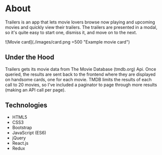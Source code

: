 # About
Trailers is an app that lets movie lovers browse now playing and upcoming movies
and quickly view their trailers. The trailers are presented in a modal, so it's
quite easy to start one, dismiss it, and move on to the next.

<!-- <img src="./images/card.png" style="width: 500px;"/> -->
![Movie card](./images/card.png =500 "Example movie card")

## Under the Hood
Trailers gets its movie data from The Movie Database (tmdb.org) Api. Once queried,
the results are sent back to the frontend where they are displayed on handsome cards,
one for each movie. TMDB limits the results of each call to 20 movies, so I've included a
paginator to page through more results (making an API call per page).

## Technologies
- HTML5
- CSS3
- Bootstrap
- JavaScript (ES6)
- jQuery
- React.js
- Redux
